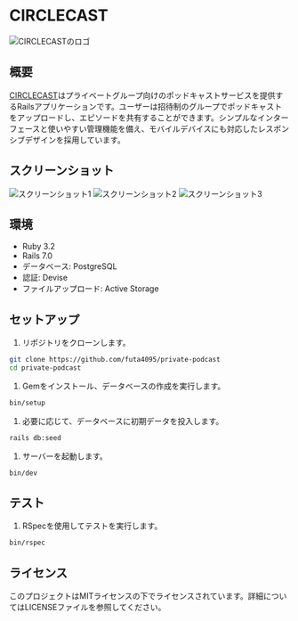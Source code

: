 # CIRCLECAST

![CIRCLECASTのロゴ](https://github.com/futa4095/private-podcast/assets/69447745/c8ab19cc-2d7a-4c1b-8f28-bacd8e36874b)

## 概要

[CIRCLECAST](https://circlecast.net/)はプライベートグループ向けのポッドキャストサービスを提供するRailsアプリケーションです。ユーザーは招待制のグループでポッドキャストをアップロードし、エピソードを共有することができます。シンプルなインターフェースと使いやすい管理機能を備え、モバイルデバイスにも対応したレスポンシブデザインを採用しています。

## スクリーンショット

![スクリーンショット1](https://github.com/futa4095/private-podcast/assets/69447745/96e18f5a-877f-4b18-a658-ca00fad5400f)
![スクリーンショット2](https://github.com/futa4095/private-podcast/assets/69447745/91fb2ebb-023b-4284-8b8b-225ef8c1a825)
![スクリーンショット3](https://github.com/futa4095/private-podcast/assets/69447745/a9cf8858-eee5-465d-acd8-75196b216755)

## 環境

- Ruby 3.2
- Rails 7.0
- データベース: PostgreSQL
- 認証: Devise
- ファイルアップロード: Active Storage

## セットアップ

1. リポジトリをクローンします。

```sh
git clone https://github.com/futa4095/private-podcast
cd private-podcast
```

1. Gemをインストール、データベースの作成を実行します。

```sh
bin/setup
```

1. 必要に応じて、データベースに初期データを投入します。

```sh
rails db:seed
```

1. サーバーを起動します。

```sh
bin/dev
```

## テスト

1. RSpecを使用してテストを実行します。

```sh
bin/rspec
```

## ライセンス

このプロジェクトはMITライセンスの下でライセンスされています。詳細についてはLICENSEファイルを参照してください。
